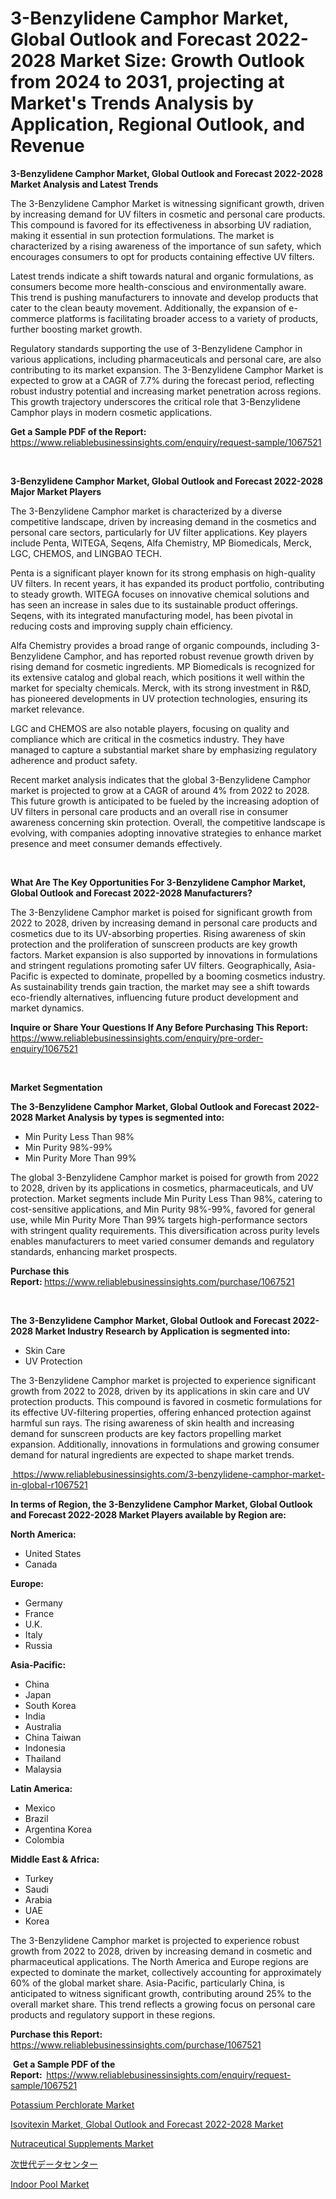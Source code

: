 <p><h1>3-Benzylidene Camphor Market, Global Outlook and Forecast 2022-2028 Market Size: Growth Outlook from 2024 to 2031, projecting at Market's Trends Analysis by Application, Regional Outlook, and Revenue</h1></p><p><strong>3-Benzylidene Camphor Market, Global Outlook and Forecast 2022-2028 Market Analysis and Latest Trends</strong></p>
<p><p>The 3-Benzylidene Camphor Market is witnessing significant growth, driven by increasing demand for UV filters in cosmetic and personal care products. This compound is favored for its effectiveness in absorbing UV radiation, making it essential in sun protection formulations. The market is characterized by a rising awareness of the importance of sun safety, which encourages consumers to opt for products containing effective UV filters.</p><p>Latest trends indicate a shift towards natural and organic formulations, as consumers become more health-conscious and environmentally aware. This trend is pushing manufacturers to innovate and develop products that cater to the clean beauty movement. Additionally, the expansion of e-commerce platforms is facilitating broader access to a variety of products, further boosting market growth.</p><p>Regulatory standards supporting the use of 3-Benzylidene Camphor in various applications, including pharmaceuticals and personal care, are also contributing to its market expansion. The 3-Benzylidene Camphor Market is expected to grow at a CAGR of 7.7% during the forecast period, reflecting robust industry potential and increasing market penetration across regions. This growth trajectory underscores the critical role that 3-Benzylidene Camphor plays in modern cosmetic applications.</p></p>
<p><strong>Get a Sample PDF of the Report:&nbsp;</strong> <a href="https://www.reliablebusinessinsights.com/enquiry/request-sample/1067521">https://www.reliablebusinessinsights.com/enquiry/request-sample/1067521</a></p>
<p>&nbsp;</p>
<p><strong>3-Benzylidene Camphor Market, Global Outlook and Forecast 2022-2028 Major Market Players</strong></p>
<p><p>The 3-Benzylidene Camphor market is characterized by a diverse competitive landscape, driven by increasing demand in the cosmetics and personal care sectors, particularly for UV filter applications. Key players include Penta, WITEGA, Seqens, Alfa Chemistry, MP Biomedicals, Merck, LGC, CHEMOS, and LINGBAO TECH.</p><p>Penta is a significant player known for its strong emphasis on high-quality UV filters. In recent years, it has expanded its product portfolio, contributing to steady growth. WITEGA focuses on innovative chemical solutions and has seen an increase in sales due to its sustainable product offerings. Seqens, with its integrated manufacturing model, has been pivotal in reducing costs and improving supply chain efficiency.</p><p>Alfa Chemistry provides a broad range of organic compounds, including 3-Benzylidene Camphor, and has reported robust revenue growth driven by rising demand for cosmetic ingredients. MP Biomedicals is recognized for its extensive catalog and global reach, which positions it well within the market for specialty chemicals. Merck, with its strong investment in R&D, has pioneered developments in UV protection technologies, ensuring its market relevance.</p><p>LGC and CHEMOS are also notable players, focusing on quality and compliance which are critical in the cosmetics industry. They have managed to capture a substantial market share by emphasizing regulatory adherence and product safety.</p><p>Recent market analysis indicates that the global 3-Benzylidene Camphor market is projected to grow at a CAGR of around 4% from 2022 to 2028. This future growth is anticipated to be fueled by the increasing adoption of UV filters in personal care products and an overall rise in consumer awareness concerning skin protection. Overall, the competitive landscape is evolving, with companies adopting innovative strategies to enhance market presence and meet consumer demands effectively.</p></p>
<p>&nbsp;</p>
<p><strong>What Are The Key Opportunities For 3-Benzylidene Camphor Market, Global Outlook and Forecast 2022-2028 Manufacturers?</strong></p>
<p><p>The 3-Benzylidene Camphor market is poised for significant growth from 2022 to 2028, driven by increasing demand in personal care products and cosmetics due to its UV-absorbing properties. Rising awareness of skin protection and the proliferation of sunscreen products are key growth factors. Market expansion is also supported by innovations in formulations and stringent regulations promoting safer UV filters. Geographically, Asia-Pacific is expected to dominate, propelled by a booming cosmetics industry. As sustainability trends gain traction, the market may see a shift towards eco-friendly alternatives, influencing future product development and market dynamics.</p></p>
<p><strong>Inquire or Share Your Questions If Any Before Purchasing This Report:</strong> <a href="https://www.reliablebusinessinsights.com/enquiry/pre-order-enquiry/1067521">https://www.reliablebusinessinsights.com/enquiry/pre-order-enquiry/1067521</a></p>
<p>&nbsp;</p>
<p><strong>Market Segmentation</strong></p>
<p><strong>The 3-Benzylidene Camphor Market, Global Outlook and Forecast 2022-2028 Market Analysis by types is segmented into:</strong></p>
<p><ul><li>Min Purity Less Than 98%</li><li>Min Purity 98%-99%</li><li>Min Purity More Than 99%</li></ul></p>
<p><p>The global 3-Benzylidene Camphor market is poised for growth from 2022 to 2028, driven by its applications in cosmetics, pharmaceuticals, and UV protection. Market segments include Min Purity Less Than 98%, catering to cost-sensitive applications, and Min Purity 98%-99%, favored for general use, while Min Purity More Than 99% targets high-performance sectors with stringent quality requirements. This diversification across purity levels enables manufacturers to meet varied consumer demands and regulatory standards, enhancing market prospects.</p></p>
<p><strong>Purchase this Report:&nbsp;</strong><a href="https://www.reliablebusinessinsights.com/purchase/1067521">https://www.reliablebusinessinsights.com/purchase/1067521</a></p>
<p>&nbsp;</p>
<p><strong>The 3-Benzylidene Camphor Market, Global Outlook and Forecast 2022-2028 Market Industry Research by Application is segmented into:</strong></p>
<p><ul><li>Skin Care</li><li>UV Protection</li></ul></p>
<p><p>The 3-Benzylidene Camphor market is projected to experience significant growth from 2022 to 2028, driven by its applications in skin care and UV protection products. This compound is favored in cosmetic formulations for its effective UV-filtering properties, offering enhanced protection against harmful sun rays. The rising awareness of skin health and increasing demand for sunscreen products are key factors propelling market expansion. Additionally, innovations in formulations and growing consumer demand for natural ingredients are expected to shape market trends.</p></p>
<p><a href="https://www.reliablebusinessinsights.com/3-benzylidene-camphor-market-in-global-r1067521">&nbsp;https://www.reliablebusinessinsights.com/3-benzylidene-camphor-market-in-global-r1067521</a></p>
<p><strong>In terms of Region, the 3-Benzylidene Camphor Market, Global Outlook and Forecast 2022-2028 Market Players available by Region are:</strong></p>
<p>
    <p> <strong> North America: </strong>
        <ul>
            <li>United States</li>
            <li>Canada</li>
        </ul>
        </p> 
    <p> <strong> Europe: </strong>
        <ul>
            <li>Germany</li>
            <li>France</li>
            <li>U.K.</li>
            <li>Italy</li>
            <li>Russia</li>
        </ul>
        </p> 
    <p> <strong> Asia-Pacific: </strong>
        <ul>
            <li>China</li>
            <li>Japan</li>
            <li>South Korea</li>
            <li>India</li>
            <li>Australia</li>
            <li>China Taiwan</li>
            <li>Indonesia</li>
            <li>Thailand</li>
            <li>Malaysia</li>
        </ul>
        </p> 
    <p> <strong> Latin America: </strong>
        <ul>
            <li>Mexico</li>
            <li>Brazil</li>
            <li>Argentina Korea</li>
            <li>Colombia</li>
        </ul>
        </p> 
    <p> <strong> Middle East & Africa: </strong>
        <ul>
            <li>Turkey</li>
            <li>Saudi</li>
            <li>Arabia</li>
            <li>UAE</li>
            <li>Korea</li>
        </ul>
    </p>
    </p>
<p><p>The 3-Benzylidene Camphor market is projected to experience robust growth from 2022 to 2028, driven by increasing demand in cosmetic and pharmaceutical applications. The North America and Europe regions are expected to dominate the market, collectively accounting for approximately 60% of the global market share. Asia-Pacific, particularly China, is anticipated to witness significant growth, contributing around 25% to the overall market share. This trend reflects a growing focus on personal care products and regulatory support in these regions.</p></p>
<p><strong>Purchase this Report: </strong><a href="https://www.reliablebusinessinsights.com/purchase/1067521">https://www.reliablebusinessinsights.com/purchase/1067521</a></p>
<p>&nbsp;<strong>Get a Sample PDF of the Report:&nbsp;&nbsp;</strong><a href="https://www.reliablebusinessinsights.com/enquiry/request-sample/1067521">https://www.reliablebusinessinsights.com/enquiry/request-sample/1067521</a></p>
<p><strong></strong></p>
<p><p><a href="https://issuu.com/reportprime-2/docs/potassium-perchlorate-market-size-2_6eea2917844455">Potassium Perchlorate Market</a></p><p><a href="https://github.com/angelajermaine/Market-Research-Report-List-5/blob/main/isovitexin-market-global-outlook-and-forecast-2022-2028-market.md">Isovitexin Market, Global Outlook and Forecast 2022-2028 Market</a></p><p><a href="https://www.linkedin.com/pulse/nutraceutical-supplements-market-growth-segmentation-regional-s1m7f?trackingId=i7qQMoceRQGmvdWXWTcgQg%3D%3D">Nutraceutical Supplements Market</a></p><p><a href="https://medium.com/@katheleentco/%E6%AC%A1%E4%B8%96%E4%BB%A3%E3%81%AE%E3%82%B0%E3%83%AD%E3%83%BC%E3%83%90%E3%83%AB%E3%83%87%E3%83%BC%E3%82%BF%E3%82%BB%E3%83%B3%E3%82%BF%E3%83%BC%E3%83%9E%E3%83%BC%E3%82%B1%E3%83%83%E3%83%88%E3%82%BB%E3%82%AF%E3%82%BF%E3%83%BC-%E3%82%BF%E3%82%A4%E3%83%97-%E5%BF%9C%E7%94%A8-%E5%B8%82%E5%A0%B4%E3%83%97%E3%83%AC%E3%83%BC%E3%83%A4%E3%83%BC%E3%81%AE%E6%88%A6%E7%95%A5-%E5%9C%B0%E5%9F%9F%E6%88%90%E9%95%B7%E3%81%AE%E6%B4%9E%E5%AF%9F-%E3%81%8A%E3%82%88%E3%81%B3%E5%B0%86%E6%9D%A5%E4%BA%88%E6%B8%AC-2024%E5%B9%B4-2031%E5%B9%B4-35909c9b212e">次世代データセンター</a></p><p><a href="https://medium.com/@v8581137/indoor-pool-market-a-global-and-regional-analysis-focus-on-region-country-level-analysis-and-7283c47b30f4">Indoor Pool Market</a></p></p>